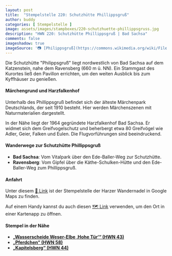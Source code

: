 ```yaml
---
layout: post
title:  "Stempelstelle 220: Schutzhütte Phillippsgruß"
author: buddy
categories: [ Stempelstelle ]
image: assets/images/stampboxes/220-schutzhuette-phillippsgruss.jpg
description: "HWN 220: Schutzhütte Phillippsgruß | Bad Sachsa"
comments: false
imageshadow: true
imageSource: '📷 [Philippsgruß](https://commons.wikimedia.org/wiki/File:Philippsgru%C3%9F.jpg) von <a href="//commons.wikimedia.org/wiki/User:B.Thomas95" title="User:B.Thomas95">Thomas Binder</a> unter Lizenz [CC BY-SA 4.0](https://creativecommons.org/licenses/by-sa/4.0)'
---
```


Die Schutzhütte "Philippsgruß" liegt nordwestlich von Bad Sachsa auf dem Katzenstein, nahe dem Ravensberg (660 m ü. NN). Ein Stammgast des Kurortes ließ den Pavillon errichten, um den weiten Ausblick bis zum Kyffhäuser zu genießen. 

#### Märchengrund und Harzfalkenhof

Unterhalb des Phillippsgruß befindet sich der älteste Märchenpark Deutschlands, der seit 1910 besteht. Hier werden Märchenszenen mit Naturmaterialien dargestellt. 

In der Nähe liegt der 1964 gegründete Harzfalkenhof Bad Sachsa. Er widmet sich dem Greifvogelschutz und beherbergt etwa 80 Greifvögel wie Adler, Geier, Falken und Eulen. Die Flugvorführungen sind beeindruckend. 

#### Wanderwege zur Schutzhütte Phillippsgruß

- **Bad Sachsa**: Vom Vitalpark über den Ede-Baller-Weg zur Schutzhütte. 
- **Ravensberg**: Vom Gipfel über die Käthe-Schulken-Hütte und den Ede-Baller-Weg zum Phillippsgruß. 

#### Anfahrt

Unter diesem [📍 Link](https://www.google.com/maps/dir/?api=1&origin=&destination=51.60973%2C%2010.53118) ist der Stempelstelle der Harzer Wandernadel in Google Maps zu finden.

<div class="android-only">
  Auf einem Handy kannst du auch diesen 
  <a href="geo:51.60973,10.53118">🗺️ Link</a> 
  verwenden, um den Ort in einer Kartenapp zu öffnen.
  <p></p>
</div>

#### Stempel in der Nähe

- [**„Wasserscheide Weser-Elbe ‚Hohe Tür‘“ (HWN 43)**](/stempelstelle-43-wasserscheide-weser-elbe-hohe-tuer)
- [**„Pferdchen“ (HWN 58)**](/stempelstelle-58-pferdchen)
- [**„Kapitelsberg“ (HWN 44)**](/stempelstelle-44-kapitelsberg)
